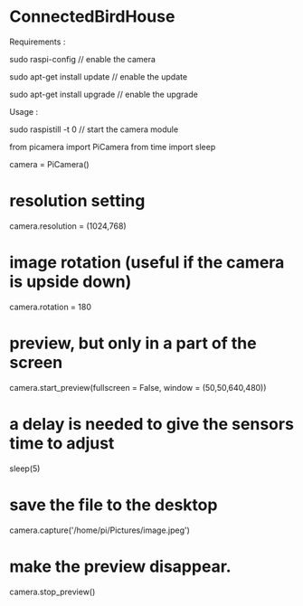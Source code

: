 # ConnectedBirdHouse

Requirements : 

sudo raspi-config // enable the camera

sudo apt-get install update // enable the update

sudo apt-get install upgrade // enable the upgrade


Usage :

sudo raspistill -t 0 // start the camera module

from picamera import PiCamera
from time import sleep

camera = PiCamera()

# resolution setting
camera.resolution = (1024,768)

# image rotation (useful if the camera is upside down)
camera.rotation = 180 

# preview, but only in a part of the screen
camera.start_preview(fullscreen = False, window = (50,50,640,480))

# a delay is needed to give the sensors time to adjust
sleep(5)

# save the file to the desktop
camera.capture('/home/pi/Pictures/image.jpeg')

# make the preview disappear.
camera.stop_preview()
